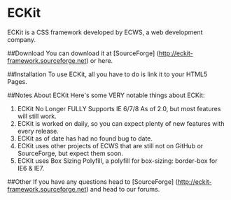 # ECKit
ECKit is a CSS framework developed by ECWS, a web development company.

##Download
You can download it at [SourceForge] (http://eckit-framework.sourceforge.net) or here.

##Installation
To use ECKit, all you have to do is link it to your HTML5 Pages.

##Notes About ECKit
Here's some VERY notable things about ECKit:

1. ECKit No Longer FULLY Supports IE 6/7/8 As of 2.0, but most features will still work.
2. ECKit is worked on daily, so you can expect plenty of new features with every release.
3. ECKit as of date has had no found bug to date.
4. ECKit uses other projects of ECWS that are still not on GitHub or SourceForge, but expect them soon.
5. ECKit uses Box Sizing Polyfill, a polyfill for box-sizing: border-box for IE6 & IE7.

##Other
If you have any questions head to [SourceForge] (http://eckit-framework.sourceforge.net) and head to our forums.
